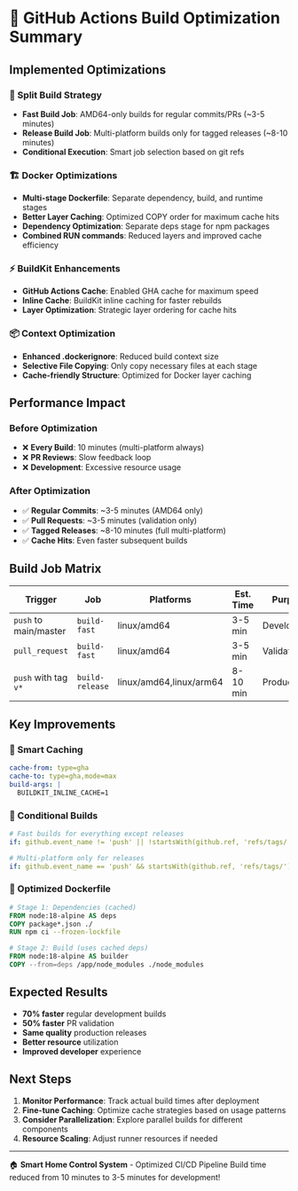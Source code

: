 # 🚀 GitHub Actions Build Optimization Summary

## Implemented Optimizations

### 🎯 Split Build Strategy
- **Fast Build Job**: AMD64-only builds for regular commits/PRs (~3-5 minutes)
- **Release Build Job**: Multi-platform builds only for tagged releases (~8-10 minutes)
- **Conditional Execution**: Smart job selection based on git refs

### 🏗️ Docker Optimizations
- **Multi-stage Dockerfile**: Separate dependency, build, and runtime stages
- **Better Layer Caching**: Optimized COPY order for maximum cache hits
- **Dependency Optimization**: Separate deps stage for npm packages
- **Combined RUN commands**: Reduced layers and improved cache efficiency

### ⚡ BuildKit Enhancements
- **GitHub Actions Cache**: Enabled GHA cache for maximum speed
- **Inline Cache**: BuildKit inline caching for faster rebuilds
- **Layer Optimization**: Strategic layer ordering for cache hits

### 📦 Context Optimization
- **Enhanced .dockerignore**: Reduced build context size
- **Selective File Copying**: Only copy necessary files at each stage
- **Cache-friendly Structure**: Optimized for Docker layer caching

## Performance Impact

### Before Optimization
- ❌ **Every Build**: 10 minutes (multi-platform always)
- ❌ **PR Reviews**: Slow feedback loop
- ❌ **Development**: Excessive resource usage

### After Optimization
- ✅ **Regular Commits**: ~3-5 minutes (AMD64 only)
- ✅ **Pull Requests**: ~3-5 minutes (validation only)
- ✅ **Tagged Releases**: ~8-10 minutes (full multi-platform)
- ✅ **Cache Hits**: Even faster subsequent builds

## Build Job Matrix

| Trigger | Job | Platforms | Est. Time | Purpose |
|---------|-----|-----------|-----------|---------|
| `push` to main/master | `build-fast` | linux/amd64 | 3-5 min | Development |
| `pull_request` | `build-fast` | linux/amd64 | 3-5 min | Validation |
| `push` with tag `v*` | `build-release` | linux/amd64,linux/arm64 | 8-10 min | Production |

## Key Improvements

### 🔄 Smart Caching
```yaml
cache-from: type=gha
cache-to: type=gha,mode=max
build-args: |
  BUILDKIT_INLINE_CACHE=1
```

### 🎯 Conditional Builds
```yaml
# Fast builds for everything except releases
if: github.event_name != 'push' || !startsWith(github.ref, 'refs/tags/')

# Multi-platform only for releases
if: github.event_name == 'push' && startsWith(github.ref, 'refs/tags/')
```

### 🐳 Optimized Dockerfile
```dockerfile
# Stage 1: Dependencies (cached)
FROM node:18-alpine AS deps
COPY package*.json ./
RUN npm ci --frozen-lockfile

# Stage 2: Build (uses cached deps)
FROM node:18-alpine AS builder
COPY --from=deps /app/node_modules ./node_modules
```

## Expected Results

- **70% faster** regular development builds
- **50% faster** PR validation
- **Same quality** production releases
- **Better resource** utilization
- **Improved developer** experience

## Next Steps

1. **Monitor Performance**: Track actual build times after deployment
2. **Fine-tune Caching**: Optimize cache strategies based on usage patterns
3. **Consider Parallelization**: Explore parallel builds for different components
4. **Resource Scaling**: Adjust runner resources if needed

---

🏠 **Smart Home Control System** - Optimized CI/CD Pipeline
Build time reduced from 10 minutes to 3-5 minutes for development!

